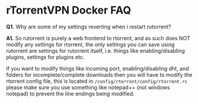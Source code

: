 # **rTorrentVPN Docker FAQ**

**Q1.** Why are some of my settings reverting when i restart rutorrent?

**A1.** So rutorrent is purely a web frontend to rtorrent, and as such does NOT modify any settings for rtorrent, the only settings you can save using rutorrent are settings for rutorrent itself, i.e. things like enabling/disabling plugins, settings for plugins etc.

If you want to modify things like incoming port, enabling/disabling dht, and folders for incomplete/complete downloads then you will have to modify the rtorrent config file, this is located in ```/config/rtorrent/config/rtorrent.rc``` please make sure you use something like notepad++ (not windows notepad) to prevent the line endings being modified.
